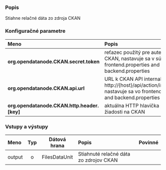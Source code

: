 ### Popis

Stiahne relačné dáta zo zdroja CKAN

### Konfiguračné parametre

| Meno | Popis |
|:----|:----|
|**org.opendatanode.CKAN.secret.token** |reťazec použitý pre autentifikáciu v CKAN, nastavuje sa v súboroch frontend.properties and backend.properties |
|**org.opendatanode.CKAN.api.url** |URL k CKAN API internal_api, napr. http://{host}/api/action/internal_api, nastavuje sa vo frontend.properties and backend.properties  |
|**org.opendatanode.CKAN.http.header.[key]** | aktuálna HTTP hlavička pridana k žiadosti na CKAN |

### Vstupy a výstupy ###

|Meno |Typ | Dátová hrana | Popis | Povinné |
|:--------|:------:|:------:|:-------------|:---------------------:|
|output|o|FilesDataUnit|Stiahnuté relačné dáta zo zdrojov CKAN||